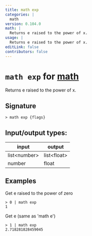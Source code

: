 ```yaml
---
title: math exp
categories: |
  math
version: 0.104.0
math: |
  Returns e raised to the power of x.
usage: |
  Returns e raised to the power of x.
editLink: false
contributors: false
---
```

<!-- This file is automatically generated. Please edit the command in https://github.com/nushell/nushell instead. -->

# `math exp` for [math](/commands/categories/math.md)

<div class='command-title'>Returns e raised to the power of x.</div>

## Signature

```> math exp {flags} ```


## Input/output types:

| input        | output      |
| ------------ | ----------- |
| list\<number\> | list\<float\> |
| number       | float       |
## Examples

Get e raised to the power of zero
```nu
> 0 | math exp
1
```

Get e (same as 'math e')
```nu
> 1 | math exp
2.718281828459045
```
